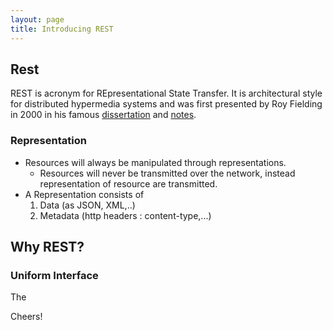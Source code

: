 ```yaml
---
layout: page
title: Introducing REST
---
```


## Rest

REST is acronym for REpresentational State Transfer. It is architectural style for distributed hypermedia systems and was first presented by Roy Fielding in 2000 in his famous [dissertation](https://www.ics.uci.edu/~fielding/pubs/dissertation/rest_arch_style.htm) and [notes](/_posts/2020-06-28-royfielding_dissertation_chapter5.md).

### Representation     

* Resources will always be manipulated through representations. 
    * Resources will never be transmitted over the network, instead representation of resource are transmitted.
* A Representation consists of
    1. Data (as JSON, XML,..)
    2. Metadata (http headers : content-type,...)


## Why REST?
### Uniform Interface
The 



Cheers!
